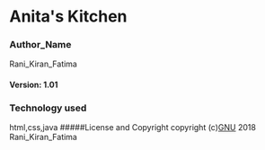 # Anita's Kitchen
### Author_Name
Rani_Kiran_Fatima
#### Version:   1.01
### Technology used
html,css,java
#####License and Copyright
copyright (c)[GNU]() 2018 Rani_Kiran_Fatima
